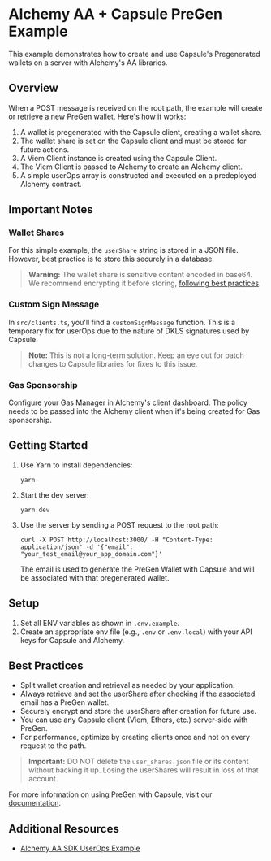 # Alchemy AA + Capsule PreGen Example

This example demonstrates how to create and use Capsule's Pregenerated wallets on a server with Alchemy's AA libraries.

## Overview

When a POST message is received on the root path, the example will create or retrieve a new PreGen wallet. Here's how it works:

1. A wallet is pregenerated with the Capsule client, creating a wallet share.
2. The wallet share is set on the Capsule client and must be stored for future actions.
3. A Viem Client instance is created using the Capsule Client.
4. The Viem Client is passed to Alchemy to create an Alchemy client.
5. A simple userOps array is constructed and executed on a predeployed Alchemy contract.

## Important Notes

### Wallet Shares

For this simple example, the `userShare` string is stored in a JSON file. However, best practice is to store this securely in a database.

> **Warning:** The wallet share is sensitive content encoded in base64. We recommend encrypting it before storing, [following best practices](https://docs.usecapsule.com/integration-guides/wallet-pregeneration#storing-and-managing-user-share).

### Custom Sign Message

In `src/clients.ts`, you'll find a `customSignMessage` function. This is a temporary fix for userOps due to the nature of DKLS signatures used by Capsule.

> **Note:** This is not a long-term solution. Keep an eye out for patch changes to Capsule libraries for fixes to this issue.

### Gas Sponsorship

Configure your Gas Manager in Alchemy's client dashboard. The policy needs to be passed into the Alchemy client when it's being created for Gas sponsorship.

## Getting Started

1. Use Yarn to install dependencies:

   ```
   yarn
   ```

2. Start the dev server:

   ```
   yarn dev
   ```

3. Use the server by sending a POST request to the root path:

   ```
   curl -X POST http://localhost:3000/ -H "Content-Type: application/json" -d '{"email": "your_test_email@your_app_domain.com"}'
   ```

   The email is used to generate the PreGen Wallet with Capsule and will be associated with that pregenerated wallet.

## Setup

1. Set all ENV variables as shown in `.env.example`.
2. Create an appropriate env file (e.g., `.env` or `.env.local`) with your API keys for Capsule and Alchemy.

## Best Practices

- Split wallet creation and retrieval as needed by your application.
- Always retrieve and set the userShare after checking if the associated email has a PreGen wallet.
- Securely encrypt and store the userShare after creation for future use.
- You can use any Capsule client (Viem, Ethers, etc.) server-side with PreGen.
- For performance, optimize by creating clients once and not on every request to the path.

> **Important:** DO NOT delete the `user_shares.json` file or its content without backing it up. Losing the userShares will result in loss of that account.

For more information on using PreGen with Capsule, visit our [documentation](https://docs.usecapsule.com/integration-guides/wallet-pregeneration).

## Additional Resources

- [Alchemy AA SDK UserOps Example](https://github.com/alchemyplatform/aa-sdk-userops)
